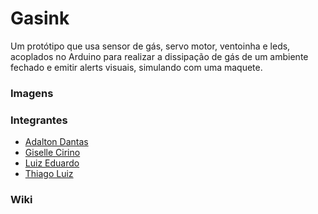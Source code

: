 # Gasink

Um protótipo que usa sensor de gás, servo motor, ventoinha e leds, acoplados no Arduino para realizar a dissipação de gás de um ambiente fechado e emitir alerts visuais, simulando com uma maquete.

### Imagens

### Integrantes

* [Adalton Dantas](https://github.com/donatelloferraz)
* [Giselle Cirino](https://github.com/gisellecirino)
* [Luiz Eduardo](https://github.com/eduardoValle)
* [Thiago Luiz](https://github.com/thiagolpv)

### Wiki
